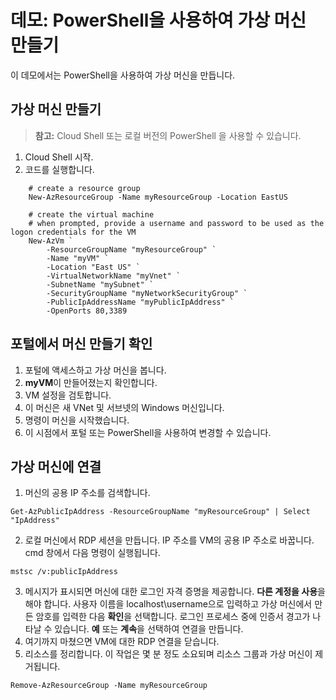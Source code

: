 # <a name="demonstration-create-a-virtual-machine-with-powershell"></a>데모: PowerShell을 사용하여 가상 머신 만들기

이 데모에서는 PowerShell을 사용하여 가상 머신을 만듭니다.

## <a name="create-the-virtual-machine"></a>가상 머신 만들기

>**참고:** Cloud Shell 또는 로컬 버전의 PowerShell 을 사용할 수 있습니다. 

1. Cloud Shell 시작.
2. 코드를 실행합니다.

```
    # create a resource group
    New-AzResourceGroup -Name myResourceGroup -Location EastUS

    # create the virtual machine 
    # when prompted, provide a username and password to be used as the logon credentials for the VM
    New-AzVm `
        -ResourceGroupName "myResourceGroup" `
        -Name "myVM" `
        -Location "East US" `
        -VirtualNetworkName "myVnet" `
        -SubnetName "mySubnet" `
        -SecurityGroupName "myNetworkSecurityGroup" `
        -PublicIpAddressName "myPublicIpAddress" `
        -OpenPorts 80,3389
```

## <a name="verify-the-machine-creation-in-the-portal"></a>포털에서 머신 만들기 확인

1. 포털에 액세스하고 가상 머신을 봅니다.
2. **myVM**이 만들어졌는지 확인합니다.
3. VM 설정을 검토합니다. 
4. 이 머신은 새 VNet 및 서브넷의 Windows 머신입니다. 
5. 명령이 머신을 시작했습니다. 
6. 이 시점에서 포털 또는 PowerShell을 사용하여 변경할 수 있습니다. 

## <a name="connect-to-the-virtual-machine"></a>가상 머신에 연결

1. 머신의 공용 IP 주소를 검색합니다.

```
Get-AzPublicIpAddress -ResourceGroupName "myResourceGroup" | Select "IpAddress"
```
2. 로컬 머신에서 RDP 세션을 만듭니다. IP 주소를 VM의 공용 IP 주소로 바꿉니다. cmd 창에서 다음 명령이 실행됩니다.

```
mstsc /v:publicIpAddress
```

3. 메시지가 표시되면 머신에 대한 로그인 자격 증명을 제공합니다. **다른 계정을 사용**을 해야 합니다. 사용자 이름을 localhost\username으로 입력하고 가상 머신에서 만든 암호를 입력한 다음 **확인**을 선택합니다. 로그인 프로세스 중에 인증서 경고가 나타날 수 있습니다. **예** 또는 **계속**을 선택하여 연결을 만듭니다.
4. 여기까지 마쳤으면 VM에 대한 RDP 연결을 닫습니다.
5. 리소스를 정리합니다. 이 작업은 몇 분 정도 소요되며 리소스 그룹과 가상 머신이 제거됩니다.

```
Remove-AzResourceGroup -Name myResourceGroup 
```